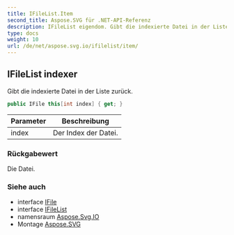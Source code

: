 ```yaml
---
title: IFileList.Item
second_title: Aspose.SVG für .NET-API-Referenz
description: IFileList eigendom. Gibt die indexierte Datei in der Liste zurück.
type: docs
weight: 10
url: /de/net/aspose.svg.io/ifilelist/item/
---
```

## IFileList indexer

Gibt die indexierte Datei in der Liste zurück.

```csharp
public IFile this[int index] { get; }
```

| Parameter | Beschreibung |
| --- | --- |
| index | Der Index der Datei. |

### Rückgabewert

Die Datei.

### Siehe auch

* interface [IFile](../../ifile/)
* interface [IFileList](../)
* namensraum [Aspose.Svg.IO](../../ifilelist/)
* Montage [Aspose.SVG](../../../)


